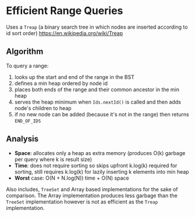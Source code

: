 # Efficient Range Queries

Uses a `Treap` (a binary search tree in which nodes are inserted according to id sort order)
https://en.wikipedia.org/wiki/Treap

## Algorithm
To query a range:
1. looks up the start and end of the range in the BST
2. defines a min heap ordered by node id
3. places both ends of the range and their common ancestor in the min heap
4. serves the heap minimum when `Ids.nextId()` is called and then adds node's children to heap
5. if no new node can be added (because it's not in the range) then returns `END_OF_IDS`

## Analysis
* **Space**: allocates only a heap as extra memory (produces O(k) garbage per query where k is result size)
* **Time**: does not require sorting so skips upfront k.log(k) required for sorting, still requires k.log(k) for lazily inserting k elements into min heap
* **Worst** case: O(N + N.log(N)) time + O(N) space

Also includes, `TreeSet` and Array based implementations for the sake of comparison. The Array implementation produces less garbage than the `TreeSet` implementation however is not as efficient as the `Treap` implementation.